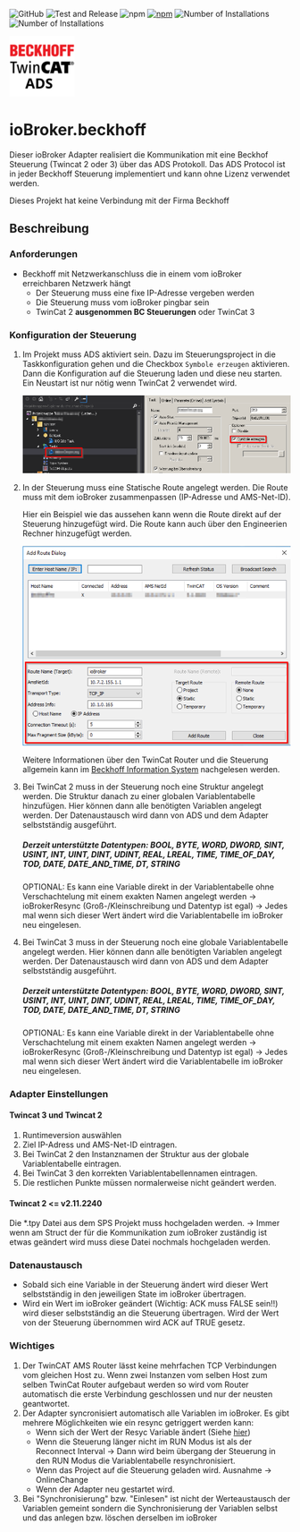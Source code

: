 ![GitHub](https://img.shields.io/github/license/iobroker-community-adapters/ioBroker.beckhoff) ![Test and Release](https://github.com/iobroker-community-adapters/ioBroker.beckhoff/workflows/Test%20and%20Release/badge.svg) ![npm](https://img.shields.io/npm/dm/iobroker.beckhoff) [![npm](https://img.shields.io/npm/v/iobroker.beckhoff.svg)](https://www.npmjs.com/package/iobroker.beckhoff) ![Number of Installations](http://iobroker.live/badges/beckhoff-stable.svg) ![Number of Installations](http://iobroker.live/badges/beckhoff-installed.svg)

![Logo](img/beckhoff.png)

# ioBroker.beckhoff

Dieser ioBroker Adapter realisiert die Kommunikation mit eine Beckhof Steuerung (Twincat 2 oder 3) über das ADS Protokoll.
Das ADS Protocol ist in jeder Beckhoff Steuerung implementiert und kann ohne Lizenz verwendet werden.

Dieses Projekt hat keine Verbindung mit der Firma Beckhoff

## Beschreibung

### Anforderungen

- Beckhoff mit Netzwerkanschluss die in einem vom ioBroker erreichbaren Netzwerk hängt
  - Der Steuerung muss eine fixe IP-Adresse vergeben werden
  - Die Steuerung muss vom ioBroker pingbar sein
  - TwinCat 2 **ausgenommen BC Steuerungen** oder TwinCat 3

### Konfiguration der Steuerung

1. Im Projekt muss ADS aktiviert sein. Dazu im Steuerungsproject in die Taskkonfiguration gehen und die Checkbox `Symbole erzeugen` aktivieren. Dann die Konfiguration auf die Steuerung laden und diese neu starten. Ein Neustart ist nur nötig wenn TwinCat 2 verwendet wird.

   ![createSymbols](img/createSymbols.png)

2. In der Steuerung muss eine Statische Route angelegt werden. Die Route muss mit dem ioBroker zusammenpassen (IP-Adresse und AMS-Net-ID).

   Hier ein Beispiel wie das aussehen kann wenn die Route direkt auf der Steuerung hinzugefügt wird. Die Route kann auch über den Engineerien Rechner hinzugefügt werden.

   ![createSymbols](img/addRoute.png)

   Weitere Informationen über den TwinCat Router und die Steuerung allgemein kann im [Beckhoff Information System](https://infosys.beckhoff.com/ 'Beckhoff Information System') nachgelesen werden.

3. Bei TwinCat 2 muss in der Steuerung noch eine Struktur angelegt werden. Die Struktur danach zu einer globalen Variablentabelle hinzufügen. Hier können dann alle benötigten Variablen angelegt werden. Der Datenaustausch wird dann von ADS und dem Adapter selbstständig ausgeführt.

   ##### Derzeit unterstützte Datentypen: BOOL, BYTE, WORD, DWORD, SINT, USINT, INT, UINT, DINT, UDINT, REAL, LREAL, TIME, TIME_OF_DAY, TOD, DATE, DATE_AND_TIME, DT, STRING

   OPTIONAL: Es kann eine Variable direkt in der Variablentabelle ohne Verschachtelung mit einem exakten Namen angelegt werden -> ioBrokerResync (Groß-/Kleinschreibung und Datentyp ist egal) -> Jedes mal wenn sich dieser Wert ändert wird die Variablentabelle im ioBroker neu eingelesen.

4. Bei TwinCat 3 muss in der Steuerung noch eine globale Variablentabelle angelegt werden. Hier können dann alle benötigten Variablen angelegt werden. Der Datenaustausch wird dann von ADS und dem Adapter selbstständig ausgeführt.

   ##### Derzeit unterstützte Datentypen: BOOL, BYTE, WORD, DWORD, SINT, USINT, INT, UINT, DINT, UDINT, REAL, LREAL, TIME, TIME_OF_DAY, TOD, DATE, DATE_AND_TIME, DT, STRING

   OPTIONAL: Es kann eine Variable direkt in der Variablentabelle ohne Verschachtelung mit einem exakten Namen angelegt werden -> ioBrokerResync (Groß-/Kleinschreibung und Datentyp ist egal) -> Jedes mal wenn sich dieser Wert ändert wird die Variablentabelle im ioBroker neu eingelesen.

### Adapter Einstellungen

#### Twincat 3 und Twincat 2

1. Runtimeversion auswählen
2. Ziel IP-Adress und AMS-Net-ID eintragen.
3. Bei TwinCat 2 den Instanznamen der Struktur aus der globale Variablentabelle eintragen.
4. Bei TwinCat 3 den korrekten Variablentabellennamen eintragen.
5. Die restlichen Punkte müssen normalerweise nicht geändert werden.

#### Twincat 2 <= v2.11.2240

Die \*.tpy Datei aus dem SPS Projekt muss hochgeladen werden. -> Immer wenn am Struct der für die Kommunikation zum ioBroker zuständig ist etwas geändert wird muss diese Datei nochmals hochgeladen werden.

### Datenaustausch

- Sobald sich eine Variable in der Steuerung ändert wird dieser Wert selbstständig in den jeweiligen State im ioBroker übertragen.
- Wird ein Wert im ioBroker geändert (Wichtig: ACK muss FALSE sein!!) wird dieser selbstständig an die Steuerung übertragen. Wird der Wert von der Steuerung übernommen wird ACK auf TRUE gesetz.

### Wichtiges

1. Der TwinCAT AMS Router lässt keine mehrfachen TCP Verbindungen vom gleichen Host zu. Wenn zwei Instanzen vom selben Host zum selben TwinCat Router aufgebaut werden so wird vom Router automatisch die erste Verbindung geschlossen und nur der neusten geantwortet.
2. Der Adapter syncronisiert automatisch alle Variablen im ioBroker. Es gibt mehrere Möglichkeiten wie ein resync getriggert werden kann:
   - Wenn sich der Wert der Resyc Variable ändert (Siehe [hier](#Konfiguration-der-Steuerung))
   - Wenn die Steuerung länger nicht im RUN Modus ist als der Reconnect Interval -> Dann wird beim übergang der Steuerung in den RUN Modus die Variablentabelle resynchronisiert.
   - Wenn das Project auf die Steuerung geladen wird. Ausnahme -> OnlineChange
   - Wenn der Adapter neu gestartet wird.
3. Bei "Synchronisierung" bzw. "Einlesen" ist nicht der Werteaustausch der Variablen gemeint sondern die Synchronisierung der Variablen selbst und das anlegen bzw. löschen derselben im ioBroker
